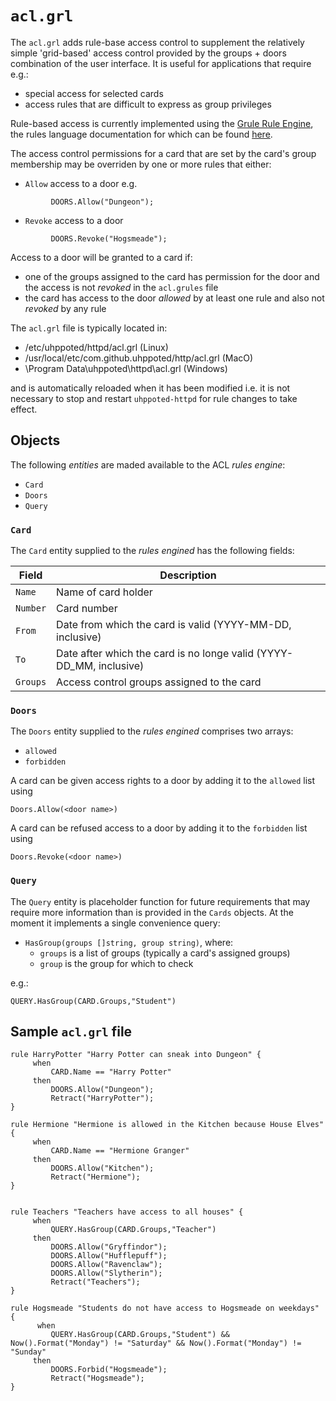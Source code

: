 # `acl.grl`

The `acl.grl` adds rule-base access control to supplement the relatively simple 'grid-based' access control provided by
the groups + doors combination of the user interface. It is useful for applications that require e.g.:

- special access for selected cards
- access rules that are difficult to express as group privileges

Rule-based access is currently implemented using the [Grule Rule Engine](https://github.com/hyperjumptech/grule-rule-engine),
the rules language documentation for which can be found [here](https://github.com/hyperjumptech/grule-rule-engine/blob/master/docs/Documentation.md).

The access control permissions for a card that are set by the card's group membership may be overriden by one or more rules
that either:

- `Allow` access to a door e.g.
```
         DOORS.Allow("Dungeon");
```

- `Revoke` access to a door
```
         DOORS.Revoke("Hogsmeade");
```

Access to a door will be granted to a card if:

- one of the groups assigned to the card has permission for the door and the access is not _revoked_ in the `acl.grules` file
- the card has access to the door _allowed_ by at least one rule and also not _revoked_ by any rule

The `acl.grl` file is typically located in:

- /etc/uhppoted/httpd/acl.grl (Linux)
- /usr/local/etc/com.github.uhppoted/http/acl.grl (MacO)
- \Program Data\uhppoted\httpd\acl.grl (Windows)

and is automatically reloaded when it has been modified i.e. it is not necessary to stop and restart `uhppoted-httpd`
for rule changes to take effect.

## Objects

The following _entities_ are maded available to the ACL _rules engine_:

- `Card`
- `Doors`
- `Query`

### `Card` 

The `Card` entity supplied to the _rules engined_ has the following fields:

| Field    | Description                                                         |
|----------|---------------------------------------------------------------------|
| `Name`   | Name of card holder                                                 |
| `Number` | Card number                                                         |
| `From`   | Date from which the card is valid (YYYY-MM-DD, inclusive)           |
| `To`     | Date after which the card is no longe valid (YYYY-DD_MM, inclusive) |
| `Groups` | Access control groups assigned to the card                          |


### `Doors`

The `Doors` entity supplied to the _rules engined_ comprises two arrays:
- `allowed`
- `forbidden`

A card can be given access rights to a door by adding it to the `allowed` list using
``` 
Doors.Allow(<door name>)
```

A card can be refused access to a door by adding it to the `forbidden` list using
``` 
Doors.Revoke(<door name>)
```

### `Query`

The `Query` entity is placeholder function for future requirements that may require
more information than is provided in the `Cards` objects. At the moment it implements
a single convenience query:

- `HasGroup(groups []string, group string)`, where:
   - `groups` is a list of groups (typically a card's assigned groups) 
   - `group` is the group for which to check

e.g.:
```
QUERY.HasGroup(CARD.Groups,"Student")
```

## Sample `acl.grl` file

```
rule HarryPotter "Harry Potter can sneak into Dungeon" {
     when
         CARD.Name == "Harry Potter"
     then
         DOORS.Allow("Dungeon");
         Retract("HarryPotter");
}

rule Hermione "Hermione is allowed in the Kitchen because House Elves" {
     when
         CARD.Name == "Hermione Granger"
     then
         DOORS.Allow("Kitchen");
         Retract("Hermione");
}


rule Teachers "Teachers have access to all houses" {
     when
         QUERY.HasGroup(CARD.Groups,"Teacher")
     then
         DOORS.Allow("Gryffindor");
         DOORS.Allow("Hufflepuff");
         DOORS.Allow("Ravenclaw");
         DOORS.Allow("Slytherin");
         Retract("Teachers");
}

rule Hogsmeade "Students do not have access to Hogsmeade on weekdays" {
      when
         QUERY.HasGroup(CARD.Groups,"Student") && Now().Format("Monday") != "Saturday" && Now().Format("Monday") != "Sunday"
     then
         DOORS.Forbid("Hogsmeade");
         Retract("Hogsmeade");
}
```